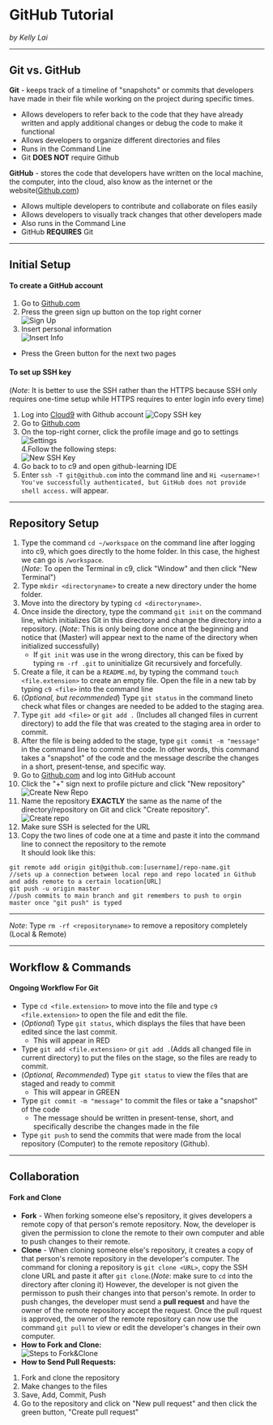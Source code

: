 # GitHub Tutorial

_by Kelly Lai_

---
## Git vs. GitHub
**Git** - keeps track of a timeline of "snapshots" or commits that developers have made in their file while working on the project during specific times.
* Allows developers to refer back to the code that they have already written and apply additional changes or debug the code to make it functional
* Allows developers to organize different directories and files
* Runs in the Command Line 
* Git **DOES NOT** require Github 

**GitHub** - stores the code that developers have written on the local machine, the computer, into the cloud, also know as the internet or the website([Github.com](https://github.com/))
* Allows multiple developers to contribute and collaborate on files easily
* Allows developers to visually track changes that other developers made
* Also runs in the Command Line
* GitHub **REQUIRES** Git

---
## Initial Setup
#### To create a GitHub account  
1. Go to [Github.com](https://github.com/)
2. Press the green sign up button on the top right corner  
![Sign Up](https://preview.c9users.io/zhiyinl5633/github-learning/github-tutorial/1.PNG?_c9_id=livepreview8&_c9_host=https://ide.c9.io)   
3. Insert personal information  
![Insert Info](https://preview.c9users.io/zhiyinl5633/github-learning/github-tutorial/2.PNG?_c9_id=livepreview9&_c9_host=https://ide.c9.io)    
* Press the Green button for the next two pages

#### To set up SSH key   
(_Note_: It is better to use the SSH rather than the HTTPS because SSH only requires one-time setup while HTTPS requires to enter login info every time)  
1. Log into [Cloud9](https://c9.io) with Github account 
![Copy SSH key](https://preview.c9users.io/zhiyinl5633/github-learning/github-tutorial/9.PNG?_c9_id=livepreview11&_c9_host=https://ide.c9.io)
2. Go to [Github.com](https://github.com/)
3. On the top-right corner, click the profile image and go to settings  
![Settings](https://preview.c9users.io/zhiyinl5633/github-learning/github-tutorial/3.PNG?_c9_id=livepreview3&_c9_host=https://ide.c9.io)  
4.Follow the following steps:    
![New SSH Key](https://preview.c9users.io/zhiyinl5633/github-learning/github-tutorial/10.PNG?_c9_id=livepreview12&_c9_host=https://ide.c9.io)  
5. Go back to to c9 and open github-learning IDE
6. Enter `ssh -T git@github.com` into the command line and `Hi <username>! You've successfully authenticated, but GitHub does not provide shell access.` will appear.

---
## Repository Setup
1. Type the command `cd ~/workspace` on the command line after logging into c9, which goes directly to the home folder. In this case, the highest we can go is `/workspace`.  
(_Note_: To open the Terminal in c9, click "Window" and then click "New Terminal") 
2. Type `mkdir <directoryname>` to create a new directory under the home folder.
3. Move into the directory by typing `cd <directoryname>`.
4. Once inside the directory, type the command `git init` on the command line, which initializes Git in this directory and change the directory into a repository. (_Note_: This is only being done once at the beginning and notice that (Master) will appear next to the name of the directory when initialized successfully)
    * If `git init` was use in the wrong directory, this can be fixed by typing `rm -rf .git` to uninitialize Git recursively and forcefully. 
5. Create a file, it can be a `README.md`, by typing the command `touch <file.extension>` to create an empty file. Open the file in a new tab by typing `c9 <file>` into the command line
6. (_Optional, but recommended_) Type `git status` in the command lineto check what files or changes are needed to be added to the staging area.
7. Type `git add <file>` or `git add .` (Includes all changed files in current directory) to add the file that was created to the staging area in order to commit.
8. After the file is being added to the stage, type `git commit -m "message"` in the command line to commit the code. In other words, this command takes a "snapshot" of the code and the message describe the changes in a short, present-tense, and specific way.
9. Go to [Github.com](https://github.com/) and log into GitHub account
10. Click the "+" sign next to profile picture and click "New repository"  
![Create New Repo](https://preview.c9users.io/zhiyinl5633/github-learning/github-tutorial/5.PNG?_c9_id=livepreview7&_c9_host=https://ide.c9.io)
11. Name the repository **EXACTLY** the same as the name of the directory/repository on Git and click "Create repository".  
![Create repo](https://preview.c9users.io/zhiyinl5633/github-learning/github-tutorial/6.PNG?_c9_id=livepreview6&_c9_host=https://ide.c9.io)
12. Make sure SSH is selected for the URL
13. Copy the two lines of code one at a time and paste it into the command line to connect the repository to the remote    
It should look like this:    
```
git remote add origin git@github.com:[username]/repo-name.git 
//sets up a connection between local repo and repo located in Github and adds remote to a certain location[URL]
git push -u origin master
//push commits to main branch and git remembers to push to orgin master once "git push" is typed
```
 
---

_Note_: Type `rm -rf <repositoryname>` to remove a repository completely (Local & Remote)

---
## Workflow & Commands
#### **Ongoing Workflow For Git** 
* Type `cd <file.extension>` to move into the file and type `c9 <file.extension>` to open the file and edit the file.
* (_Optional_) Type `git status`, which displays the files that have been edited since the last commit.
  * This will appear in RED
* Type `git add <file.extension>` or `git add .`(Adds all changed file in current directory) to put the files on the stage, so the files are ready to commit.
* (_Optional, Recommended_) Type `git status` to view the files that are staged and ready to commit
  * This will appear in GREEN 
* Type `git commit -m "message"` to commit the files or take a "snapshot" of the code
  * The message should be written in present-tense, short, and specifically describe the changes made in the file
* Type `git push` to send the commits that were made from the local repository (Computer) to the remote repository (Github).

---
## Collaboration 
#### Fork and Clone
* **Fork** - When forking someone else's repository, it gives developers a remote copy of that person's remote repository. Now, the developer is given the permission to clone the remote to their own computer and able to push changes to their remote.
* **Clone** - When cloning someone else's repository, it creates a copy of that person's remote repository in the developer's computer. The command for cloning a repository is `git clone <URL>`, copy the SSH clone URL and paste it after `git clone`.(_Note_: make sure to `cd` into the directory after cloning it) However, the developer is not given the permisson to push their changes into that person's remote. In order to push changes, the developer must send a **pull request** and have the owner of the remote repository accept the request. Once the pull rquest is approved, the owner of the remote repository can now use the command `git pull` to view or edit the developer's changes in their own computer.
*  **How to Fork and Clone:**  
![Steps to Fork&Clone](https://preview.c9users.io/zhiyinl5633/github-learning/github-tutorial/8.PNG?_c9_id=livepreview10&_c9_host=https://ide.c9.io)  
* **How to Send Pull Requests:**   
 1. Fork and clone the repository
 2. Make changes to the files
 3. Save, Add, Commit, Push
 4. Go to the repository and click on "New pull request" and then click the green button, "Create pull request"
